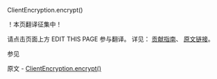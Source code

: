  ClientEncryption.encrypt()

 ！本页翻译征集中！

请点击页面上方 EDIT THIS PAGE 参与翻译。
详见：
[贡献指南]( https://github.com/whaleal/MongoDB-Manual-zh/blob/master/CONTRIBUTING.md )、
[原文链接](  https://docs.mongodb.com/manual/reference/method/ClientEncryption.encrypt/  )。

 参见

原文 - [ClientEncryption.encrypt()]( https://docs.mongodb.com/manual/reference/method/ClientEncryption.encrypt/ )

